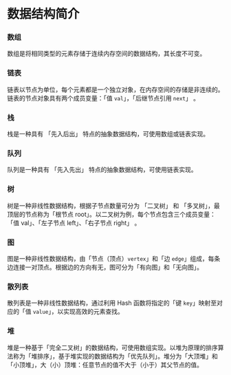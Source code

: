 # 数据结构简介

### 数组

数组是将相同类型的元素存储于连续内存空间的数据结构，其长度不可变。

### 链表

链表以节点为单位，每个元素都是一个独立对象，在内存空间的存储是非连续的。链表的节点对象具有两个成员变量：「值 `val`」，「后继节点引用 `next`」 。

### 栈

栈是一种具有 「先入后出」 特点的抽象数据结构，可使用数组或链表实现。

### 队列

队列是一种具有 「先入先出」 特点的抽象数据结构，可使用链表实现。

### 树

树是一种非线性数据结构，根据子节点数量可分为 「二叉树」 和 「多叉树」，最顶层的节点称为「根节点 root」。以二叉树为例，每个节点包含三个成员变量：「值 val」、「左子节点 left」、「右子节点 right」 。

### 图

图是一种非线性数据结构，由「节点（顶点）`vertex`」和「边 `edge`」组成，每条边连接一对顶点。根据边的方向有无，图可分为「有向图」和「无向图」。

### 散列表

散列表是一种非线性数据结构，通过利用 Hash 函数将指定的「键 `key`」映射至对应的「值 `value`」，以实现高效的元素查找。

### 堆

堆是一种基于「完全二叉树」的数据结构，可使用数组实现。以堆为原理的排序算法称为「堆排序」，基于堆实现的数据结构为「优先队列」。堆分为「大顶堆」和「小顶堆」，大（小）顶堆：任意节点的值不大于（小于）其父节点的值。

